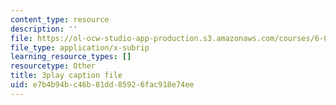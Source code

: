 ```yaml
---
content_type: resource
description: ''
file: https://ol-ocw-studio-app-production.s3.amazonaws.com/courses/6-0001-introduction-to-computer-science-and-programming-in-python-fall-2016/e7b4b94bc46b81dd85926fac918e74ee_qq7I2MQNrtU.srt
file_type: application/x-subrip
learning_resource_types: []
resourcetype: Other
title: 3play caption file
uid: e7b4b94b-c46b-81dd-8592-6fac918e74ee
---
```

